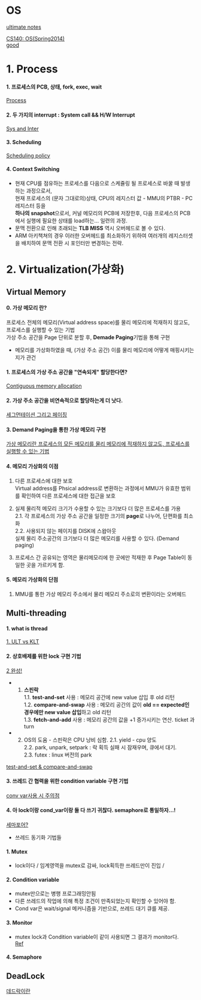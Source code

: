 # OS

[ultimate notes](https://ajayardeshana.wordpress.com/operating-system/)  

[CS140: OS(Spring2014)](https://web.stanford.edu/~ouster/cgi-bin/cs140-spring14/lectures.php)  
[good](https://jhnyang.tistory.com/category/%EB%B3%84%EA%B1%B8%EB%8B%A4%ED%95%98%EB%8A%94%20IT/%EC%9A%B4%EC%98%81%EC%B2%B4%EC%A0%9C%20OS)  
# 1. Process  

#### 1. 프로세스의 PCB, 상태, fork, exec, wait  
[Process](/process/process.md)  

#### 2. 두 가지의 interrupt : System call && H/W Interrupt  
[Sys and Inter](/process/syscall-interrupt.md)  

#### 3. Scheduling  
[Scheduling policy](/process/schedule.md)  

#### 4. Context Switching  
* 현재 CPU를 점유하는 프로세스를 다음으로 스케쥴링 될 프로세스로 바꿀 때 발생하는 과정으로서,  
현재 프로세스의 (문자 그대로의)상태, CPU의 레지스터 값 - MMU의 PTBR - PC 레지스터 등을  
**하나의 snapshot**으로서, 커널 메모리의 PCB에 저장한후, 다음 프로세스의 PCB에서 실행에 필요한 상태를 load하는... 일련의 과정.  
* 문맥 전환으로 인해 초래되는 **TLB MISS** 역시 오버헤드로 볼 수 있다.  
* ARM 아키책쳐의 경우 이러한 오버헤드를 최소화하기 위하여 여러개의 레지스터셋을 배치하여 문맥 전환 시 포인터만 변경하는 전략.  

# 2. Virtualization(가상화)  



## Virtual Memory  

#### 0. 가상 메모리 란?  
프로세스 전체의 메모리(Virtual address space)를 물리 메모리에 적재하지 않고도, 프로세스를 실행할 수 있는 기법  
가상 주소 공간을 Page 단위로 분할 후, **Demade Paging**기법을 통해 구현  


 * 메모리를 가상화하였을 때, (가상 주소 공간) 이를 물리 메모리에 어떻게 매핑시키는지가 관건  
 
#### 1. 프로세스의 가상 주소 공간을 "연속되게" 할당한다면?  
[Contiguous memory allocation](/memory-management/intro.md)  


#### 2. 가상 주소 공간을 비연속적으로 할당하는게 더 낫다.  
[세그먼테이션 그리고 페이징](/memory-management/discon.md)  

#### 3. Demand Paging을 통한 가상 메모리 구현  
[가상 메모리란 프로세스의 모든 메모리를 물리 메모리에 적재하지 않고도, 프로세스를 실행할 수 있는 기법](/memory-management/replacement.md)  


#### 4. 메모리 가상화의 이점  

1. 다른 프로세스에 대한 보호  
Virtual address를 Phsical address로 변환하는 과정에서 MMU가 유효한 범위를 확인하여 다른 프로세스에 대한 접근을 보호  

2. 실제 물리적 메모리 크기가 수용할 수 있는 크기보다 더 많은 프로세스를 가용  
2.1. 각 프로세스의 가상 주소 공간을 일정한 크기의 **page**로 나누어, 단편화를 최소화  
2.2. 사용되지 않는 페이지를 DISK에 스왑아웃  
실제 물리 주소공간의 크기보다 더 많은 메모리를 사용할 수 있다. (Demand paging)  

3. 프로세스 간 공유되는 영역은 물리메모리에 한 곳에만 적재한 후 Page Table이 동일한 곳을 가르키게 함.  

#### 5. 메모리 가상화의 단점  

1. MMU를 통한 가상 메모리 주소에서 물리 메모리 주소로의 변환이라는 오버헤드  





## Multi-threading  

#### 1. what is thread  
[1. ULT vs KLT](/thread.md)  

#### 2. 상호배제를 위한 lock 구현 기법  
[2 완성!](/process/atomic.md)  
* 1. **스핀락**  
1.1. **test-and-set** 사용 : 메모리 공간에 new value 삽입 후 old 리턴  
1.2. **compare-and-swap** 사용 : 메모리 공간의 값이 **old == expected인 경우에만 new value 삽입**하고 old 리턴  
1.3. **fetch-and-add** 사용 : 메모리 공간의 값을 +1 증가시키는 연산. ticket 과 turn  

* 2. OS의 도움 - 스핀락은 CPU 낭비 심함.
2.1. yield  - cpu 양도  
2.2. park, unpark, setpark : 락 획득 실패 시 잠재우며, 큐에서 대기.   
2.3. futex : linux 버전의 park  


[test-and-set & compare-and-swap](/lock구현.md)  


#### 3. 쓰레드 간 협력을 위한 condition variable 구현 기법  
>> 
[conv var사용 시 주의점](/conditional-variable.md)  

#### 4. 아 lock이랑 cond_var이랑 둘 다 쓰기 귀찮다. semaphore로 통일하자...!  
[세마포어?](/semaphore.md)  

 
* 쓰레드 동기화 기법들  
#### 1. Mutex  
  * lock이다 / 임계영역을 mutex로 감싸, lock획득한 쓰레드만이 진입 /  
  
#### 2. Condition variable  
  * mutex만으로는 병행 프로그래밍안됨  
  * 다른 쓰레드의 작업에 의해 특정 조건이 만족되었는지 확인할 수 있어야 함.  
  * Cond var은 wait/signal 메커니즘을 기반으로, 쓰레드 대기 큐를 제공.  
  
  
#### 3. Monitor  
  * mutex lock과 Condition variable이 같이 사용되면 그 결과가 monitor다.  
  [Ref](https://web.stanford.edu/~ouster/cgi-bin/cs140-spring14/lecture.php?topic=locks)  
#### 4. Semaphore  


## DeadLock  
[데드락이란](/multi-thread/deadlock.md)  



